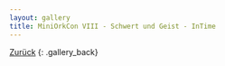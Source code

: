 ```yaml
---
layout: gallery
title: MiniOrkCon VIII - Schwert und Geist - InTime
---
```


[Zurück](..)
{: .gallery_back}
